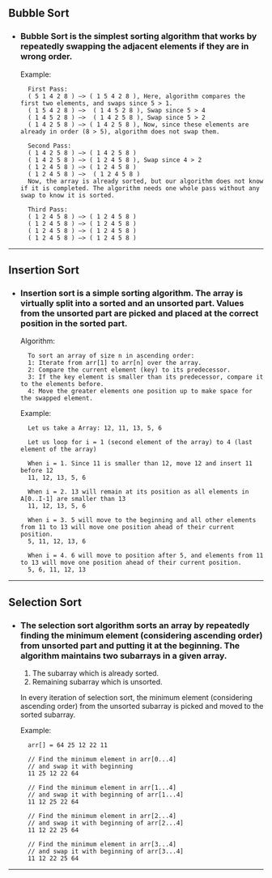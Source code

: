 ## Bubble Sort
* ### Bubble Sort is the simplest sorting algorithm that works by repeatedly swapping the adjacent elements if they are in wrong order.
    Example:
    
        First Pass:
        ( 5 1 4 2 8 ) –> ( 1 5 4 2 8 ), Here, algorithm compares the first two elements, and swaps since 5 > 1.
        ( 1 5 4 2 8 ) –>  ( 1 4 5 2 8 ), Swap since 5 > 4
        ( 1 4 5 2 8 ) –>  ( 1 4 2 5 8 ), Swap since 5 > 2
        ( 1 4 2 5 8 ) –> ( 1 4 2 5 8 ), Now, since these elements are already in order (8 > 5), algorithm does not swap them.

        Second Pass:
        ( 1 4 2 5 8 ) –> ( 1 4 2 5 8 )
        ( 1 4 2 5 8 ) –> ( 1 2 4 5 8 ), Swap since 4 > 2
        ( 1 2 4 5 8 ) –> ( 1 2 4 5 8 )
        ( 1 2 4 5 8 ) –>  ( 1 2 4 5 8 )
        Now, the array is already sorted, but our algorithm does not know if it is completed. The algorithm needs one whole pass without any swap to know it is sorted.

        Third Pass:
        ( 1 2 4 5 8 ) –> ( 1 2 4 5 8 )
        ( 1 2 4 5 8 ) –> ( 1 2 4 5 8 )
        ( 1 2 4 5 8 ) –> ( 1 2 4 5 8 )
        ( 1 2 4 5 8 ) –> ( 1 2 4 5 8 )

---

## Insertion Sort
* ### Insertion sort is a simple sorting algorithm. The array is virtually split into a sorted and an unsorted part. Values from the unsorted part are picked and placed at the correct position in the sorted part.
    Algorithm:

        To sort an array of size n in ascending order:
        1: Iterate from arr[1] to arr[n] over the array.
        2: Compare the current element (key) to its predecessor.
        3: If the key element is smaller than its predecessor, compare it to the elements before. 
        4: Move the greater elements one position up to make space for the swapped element.

    Example:

        Let us take a Array: 12, 11, 13, 5, 6

        Let us loop for i = 1 (second element of the array) to 4 (last element of the array)

        When i = 1. Since 11 is smaller than 12, move 12 and insert 11 before 12
        11, 12, 13, 5, 6

        When i = 2. 13 will remain at its position as all elements in A[0..I-1] are smaller than 13
        11, 12, 13, 5, 6

        When i = 3. 5 will move to the beginning and all other elements from 11 to 13 will move one position ahead of their current position.
        5, 11, 12, 13, 6

        When i = 4. 6 will move to position after 5, and elements from 11 to 13 will move one position ahead of their current position.
        5, 6, 11, 12, 13

---

## Selection Sort
* ### The selection sort algorithm sorts an array by repeatedly finding the minimum element (considering ascending order) from unsorted part and putting it at the beginning. The algorithm maintains two subarrays in a given array.

    1) The subarray which is already sorted.
    2) Remaining subarray which is unsorted.

    In every iteration of selection sort, the minimum element (considering ascending order) from the unsorted subarray is picked and moved to the sorted subarray.
    
    Example:

        arr[] = 64 25 12 22 11

        // Find the minimum element in arr[0...4]
        // and swap it with beginning
        11 25 12 22 64

        // Find the minimum element in arr[1...4]
        // and swap it with beginning of arr[1...4]
        11 12 25 22 64

        // Find the minimum element in arr[2...4]
        // and swap it with beginning of arr[2...4]
        11 12 22 25 64

        // Find the minimum element in arr[3...4]
        // and swap it with beginning of arr[3...4]
        11 12 22 25 64 

---